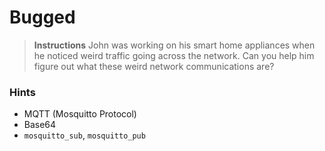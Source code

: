# Bugged

> ************************Instructions************************
John was working on his smart home appliances when he noticed weird traffic going across the network. Can you help him figure out what these weird network communications are?
> 

### Hints
- MQTT (Mosquitto Protocol)
- Base64
- `mosquitto_sub`, `mosquitto_pub`